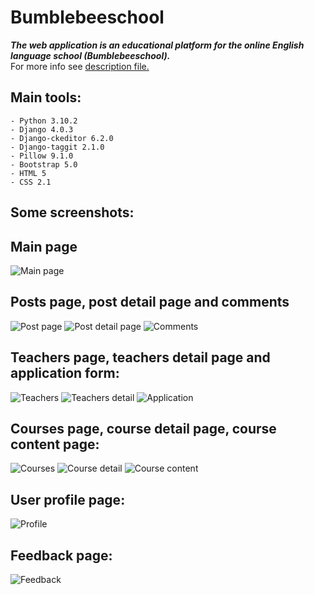# Bumblebeeschool
***The web application is an educational platform for the online English language school (Bumblebeeschool).***
<br> For more info see [description file.](https://github.com/shlom41k/z63_final/blob/main/Bumblebee%20school%20Django%20project.pdf)

## Main tools:
```
- Python 3.10.2
- Django 4.0.3
- Django-ckeditor 6.2.0
- Django-taggit 2.1.0
- Pillow 9.1.0
- Bootstrap 5.0
- HTML 5
- CSS 2.1
```

## Some screenshots:
## Main page
![Main page](https://github.com/shlom41k/z63_final/blob/main/pictures/main_page.PNG)

## Posts page, post detail page and comments
![Post page](https://github.com/shlom41k/z63_final/blob/main/pictures/posts%20page.PNG)
![Post detail page](https://github.com/shlom41k/z63_final/blob/main/pictures/post_detail.PNG)
![Comments](https://github.com/shlom41k/z63_final/blob/main/pictures/post_detail_comments.PNG)

## Teachers page, teachers detail page and application form:
![Teachers](https://github.com/shlom41k/z63_final/blob/main/pictures/teachers_page.PNG)
![Teachers detail](https://github.com/shlom41k/z63_final/blob/main/pictures/teachers_detail.PNG)
![Application](https://github.com/shlom41k/z63_final/blob/main/pictures/individual_lessinl_application.PNG)

## Courses page, course detail page, course content page:
![Courses](https://github.com/shlom41k/z63_final/blob/main/pictures/study_courses_page.PNG)
![Course detail](https://github.com/shlom41k/z63_final/blob/main/pictures/study_course_detail_page.PNG)
![Course content](https://github.com/shlom41k/z63_final/blob/main/pictures/course_content_page.PNG)

## User profile page:
![Profile](https://github.com/shlom41k/z63_final/blob/main/pictures/user_profile_page.PNG)

## Feedback page:
![Feedback](https://github.com/shlom41k/z63_final/blob/main/pictures/feedback_page.PNG)
